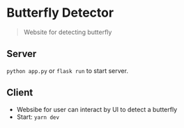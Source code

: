 # Butterfly Detector

> Website for detecting butterfly

## Server 
```python app.py```
or 
```flask run```
to start server. 

## Client 
  - Websibe for user can interact by UI to detect a butterfly
  - Start: ```yarn dev```
